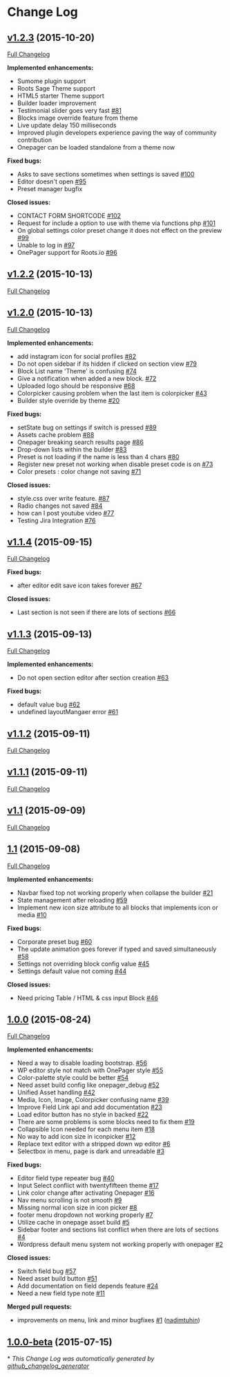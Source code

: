 # Change Log

## [v1.2.3](https://github.com/themexpert/onepager/tree/v1.2.3) (2015-10-20)
[Full Changelog](https://github.com/themexpert/onepager/compare/v1.2.2...v1.2.3)

**Implemented enhancements:**
- Sumome plugin support
- Roots Sage Theme support
- HTML5 starter Theme support
- Builder loader improvement
- Testimonial slider goes very fast [\#81](https://github.com/themexpert/onepager/issues/81)
- Blocks image override feature from theme
- Live update delay 150 milliseconds
- Improved plugin developers experience paving the way of community contribution
- Onepager can be loaded standalone from a theme now


**Fixed bugs:**

- Asks to save sections sometimes when settings is saved [\#100](https://github.com/themexpert/onepager/issues/100)
- Editor doesn't open [\#95](https://github.com/themexpert/onepager/issues/95)
- Preset manager bugfix

**Closed issues:**

- CONTACT FORM SHORTCODE [\#102](https://github.com/themexpert/onepager/issues/102)
- Request for include a option to use with theme via functions php [\#101](https://github.com/themexpert/onepager/issues/101)
- On global settings color preset change it does not effect on the preview [\#99](https://github.com/themexpert/onepager/issues/99)
- Unable to log in [\#97](https://github.com/themexpert/onepager/issues/97)
- OnePager support for Roots.io [\#96](https://github.com/themexpert/onepager/issues/96)


## [v1.2.2](https://github.com/themexpert/onepager/tree/v1.2.2) (2015-10-13)
[Full Changelog](https://github.com/themexpert/onepager/compare/v1.2.0...v1.2.2)

## [v1.2.0](https://github.com/themexpert/onepager/tree/v1.2.0) (2015-10-13)
[Full Changelog](https://github.com/themexpert/onepager/compare/v1.1.4...v1.2.0)

**Implemented enhancements:**

- add instagram icon for social profiles [\#82](https://github.com/themexpert/onepager/issues/82)
- Do not open sidebar if its hidden if clicked on section view [\#79](https://github.com/themexpert/onepager/issues/79)
- Block List name 'Theme' is confusing [\#74](https://github.com/themexpert/onepager/issues/74)
- Give a notification when added a new block. [\#72](https://github.com/themexpert/onepager/issues/72)
- Uploaded logo should be responsive  [\#68](https://github.com/themexpert/onepager/issues/68)
- Colorpicker causing problem when the last item is colorpicker [\#43](https://github.com/themexpert/onepager/issues/43)
- Builder style override by theme [\#20](https://github.com/themexpert/onepager/issues/20)

**Fixed bugs:**

- setState bug on settings if switch is pressed [\#89](https://github.com/themexpert/onepager/issues/89)
- Assets cache problem [\#88](https://github.com/themexpert/onepager/issues/88)
- Onepager breaking search results page [\#86](https://github.com/themexpert/onepager/issues/86)
- Drop-down lists within the builder [\#83](https://github.com/themexpert/onepager/issues/83)
- Preset is not loading if the name is less than 4 chars [\#80](https://github.com/themexpert/onepager/issues/80)
- Register new preset not working when disable preset code is on [\#73](https://github.com/themexpert/onepager/issues/73)
- Color presets : color change not saving [\#71](https://github.com/themexpert/onepager/issues/71)

**Closed issues:**

- style.css over write feature. [\#87](https://github.com/themexpert/onepager/issues/87)
- Radio changes not saved [\#84](https://github.com/themexpert/onepager/issues/84)
- how can I post youtube video [\#77](https://github.com/themexpert/onepager/issues/77)
- Testing Jira Integration [\#76](https://github.com/themexpert/onepager/issues/76)

## [v1.1.4](https://github.com/themexpert/onepager/tree/v1.1.4) (2015-09-15)
[Full Changelog](https://github.com/themexpert/onepager/compare/v1.1.3...v1.1.4)

**Fixed bugs:**

- after editor edit save icon takes forever [\#67](https://github.com/themexpert/onepager/issues/67)

**Closed issues:**

- Last section is not seen if there are lots of sections [\#66](https://github.com/themexpert/onepager/issues/66)

## [v1.1.3](https://github.com/themexpert/onepager/tree/v1.1.3) (2015-09-13)
[Full Changelog](https://github.com/themexpert/onepager/compare/v1.1.2...v1.1.3)

**Implemented enhancements:**

- Do not open section editor after section creation [\#63](https://github.com/themexpert/onepager/issues/63)

**Fixed bugs:**

- default value bug [\#62](https://github.com/themexpert/onepager/issues/62)
- undefined layoutMangaer error [\#61](https://github.com/themexpert/onepager/issues/61)

## [v1.1.2](https://github.com/themexpert/onepager/tree/v1.1.2) (2015-09-11)
[Full Changelog](https://github.com/themexpert/onepager/compare/v1.1.1...v1.1.2)

## [v1.1.1](https://github.com/themexpert/onepager/tree/v1.1.1) (2015-09-11)
[Full Changelog](https://github.com/themexpert/onepager/compare/v1.1...v1.1.1)

## [v1.1](https://github.com/themexpert/onepager/tree/v1.1) (2015-09-09)
[Full Changelog](https://github.com/themexpert/onepager/compare/1.1...v1.1)

## [1.1](https://github.com/themexpert/onepager/tree/1.1) (2015-09-08)
[Full Changelog](https://github.com/themexpert/onepager/compare/1.0.0...1.1)

**Implemented enhancements:**

- Navbar fixed top not working properly when collapse the builder [\#21](https://github.com/themexpert/onepager/issues/21)
- State management after reloading [\#59](https://github.com/themexpert/onepager/issues/59)
- Implement new icon size attribute to all blocks that implements icon or media [\#10](https://github.com/themexpert/onepager/issues/10)

**Fixed bugs:**

- Corporate preset bug [\#60](https://github.com/themexpert/onepager/issues/60)
- The update animation goes forever if typed and saved simultaneously [\#58](https://github.com/themexpert/onepager/issues/58)
- Settings not overriding block config value [\#45](https://github.com/themexpert/onepager/issues/45)
- Settings default value not coming  [\#44](https://github.com/themexpert/onepager/issues/44)

**Closed issues:**

- Need pricing Table / HTML & css input Block [\#46](https://github.com/themexpert/onepager/issues/46)

## [1.0.0](https://github.com/themexpert/onepager/tree/1.0.0) (2015-08-24)
[Full Changelog](https://github.com/themexpert/onepager/compare/1.0.0-beta...1.0.0)

**Implemented enhancements:**

- Need a way to disable loading bootstrap. [\#56](https://github.com/themexpert/onepager/issues/56)
- WP editor style not match with OnePager style [\#55](https://github.com/themexpert/onepager/issues/55)
- Color-palette style could be better [\#54](https://github.com/themexpert/onepager/issues/54)
- Need asset build config like onepager\_debug [\#52](https://github.com/themexpert/onepager/issues/52)
- Unified Asset handling [\#42](https://github.com/themexpert/onepager/issues/42)
- Media, Icon, Image, Colorpicker confusing name [\#39](https://github.com/themexpert/onepager/issues/39)
- Improve Field Link api and add documentation [\#23](https://github.com/themexpert/onepager/issues/23)
- Load editor button has no style in backed [\#22](https://github.com/themexpert/onepager/issues/22)
- There are some problems is some blocks need to fix them [\#19](https://github.com/themexpert/onepager/issues/19)
- Collapsible Icon needed for each menu item [\#18](https://github.com/themexpert/onepager/issues/18)
- No way to add icon size in iconpicker [\#12](https://github.com/themexpert/onepager/issues/12)
- Replace text editor with a stripped down wp editor [\#6](https://github.com/themexpert/onepager/issues/6)
- Selectbox in menu, page is dark and unreadable [\#3](https://github.com/themexpert/onepager/issues/3)

**Fixed bugs:**

- Editor field type repeater bug [\#40](https://github.com/themexpert/onepager/issues/40)
- Input Select conflict with twentyfifteen theme [\#17](https://github.com/themexpert/onepager/issues/17)
- Link color change after activating Onepager  [\#16](https://github.com/themexpert/onepager/issues/16)
- Nav menu scrolling is not smooth [\#9](https://github.com/themexpert/onepager/issues/9)
- Missing normal icon size in icon picker [\#8](https://github.com/themexpert/onepager/issues/8)
- footer menu dropdown not working properly [\#7](https://github.com/themexpert/onepager/issues/7)
- Utilize cache in onepage asset build [\#5](https://github.com/themexpert/onepager/issues/5)
- Sidebar footer and sections list conflict when there are lots of sections [\#4](https://github.com/themexpert/onepager/issues/4)
- Wordpress default menu system not working properly with onepager [\#2](https://github.com/themexpert/onepager/issues/2)

**Closed issues:**

- Switch field bug [\#57](https://github.com/themexpert/onepager/issues/57)
- Need asset build button [\#51](https://github.com/themexpert/onepager/issues/51)
- Add documentation on field depends feature [\#24](https://github.com/themexpert/onepager/issues/24)
- Need a new field type note [\#11](https://github.com/themexpert/onepager/issues/11)

**Merged pull requests:**

- improvements on menu, link and minor bugfixes [\#1](https://github.com/themexpert/onepager/pull/1) ([nadimtuhin](https://github.com/nadimtuhin))

## [1.0.0-beta](https://github.com/themexpert/onepager/tree/1.0.0-beta) (2015-07-15)


\* *This Change Log was automatically generated by [github_changelog_generator](https://github.com/skywinder/Github-Changelog-Generator)*
